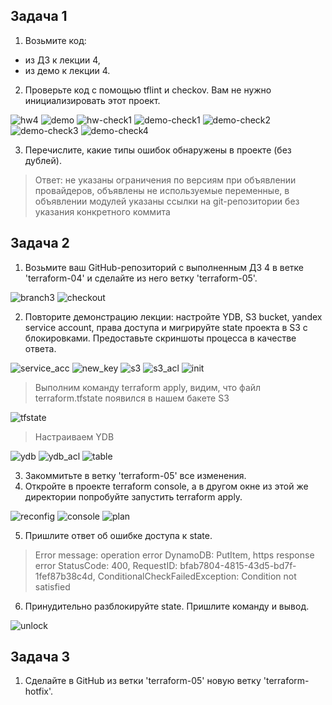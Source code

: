 ## Задача 1

1. Возьмите код:
 - из ДЗ к лекции 4,
 - из демо к лекции 4.

2. Проверьте код с помощью tflint и checkov. Вам не нужно инициализировать этот проект.

![hw4](task1/hw4.png)
![demo](task1/demo.png)
![hw-check1](task1/hw-check1.png)
![demo-check1](task1/demo-check1.png)
![demo-check2](task1/demo-check2.png)
![demo-check3](task1/demo-check3.png)
![demo-check4](task1/demo-check4.png)

3. Перечислите, какие типы ошибок обнаружены в проекте (без дублей).

>Ответ: не указаны ограничения по версиям при объявлении провайдеров, объявлены не используемые переменные, в объявлении модулей указаны ссылки на git-репозитории без указания конкретного коммита

## Задача 2

1. Возьмите ваш GitHub-репозиторий с выполненным ДЗ 4 в ветке 'terraform-04' и сделайте из него ветку 'terraform-05'.

![branch3](task2/branch5.png)
![checkout](task2/checkout.png)

2. Повторите демонстрацию лекции: настройте YDB, S3 bucket, yandex service account, права доступа и мигрируйте state проекта в S3 с блокировками. Предоставьте скриншоты процесса в качестве ответа.

![service_acc](task2/service_acc.png)
![new_key](task2/new_key.png)
![s3](task2/s3.png)
![s3_acl](task2/s3_acl.png)
![init](task2/init.png)

>Выполним команду terraform apply, видим, что файл terraform.tfstate появился в нашем бакете S3

![tfstate](task2/tfstate.png)

> Настраиваем YDB

![ydb](task2/ydb.png)
![ydb_acl](task2/ydb_acl.png)
![table](task2/table.png)

3. Закоммитьте в ветку 'terraform-05' все изменения.
4. Откройте в проекте terraform console, а в другом окне из этой же директории попробуйте запустить terraform apply.

![reconfig](task2/reconfig.png)
![console](task2/console.png)
![plan](task2/plan.png)

5. Пришлите ответ об ошибке доступа к state.

>Error message: operation error DynamoDB: PutItem, https response error StatusCode: 400, RequestID: bfab7804-4815-43d5-bd7f-1fef87b38c4d, ConditionalCheckFailedException: Condition not satisfied

6. Принудительно разблокируйте state. Пришлите команду и вывод.

![unlock](task2/unlock.png)

## Задача 3

1. Сделайте в GitHub из ветки 'terraform-05' новую ветку 'terraform-hotfix'.



